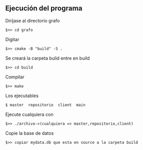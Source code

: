 
## Ejecución del programa

Diríjase al directorio grafo
~~~
$>> cd grafo
~~~
Digitar
~~~
$>> cmake -B "build" -S .
~~~ 
Se creará la carpeta bulid entre en build
~~~
$>> cd build
~~~
Compilar
~~~
$>> make
~~~
Los ejecutables 
~~~
$ master  repositorio  client  main
~~~
Ejecute cualquiera con
~~~
$>> ./archivo->(cualquiera => master,repositorio,client)
~~~
Copie la base de datos
~~~
$>> copiar mydata.db que esta en source a la carpeta build
~~~